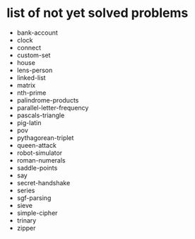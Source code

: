 # list of not yet solved problems

* bank-account
* clock
* connect
* custom-set
* house
* lens-person
* linked-list
* matrix
* nth-prime
* palindrome-products
* parallel-letter-frequency
* pascals-triangle
* pig-latin
* pov
* pythagorean-triplet
* queen-attack
* robot-simulator
* roman-numerals
* saddle-points
* say
* secret-handshake
* series
* sgf-parsing
* sieve
* simple-cipher
* trinary
* zipper
